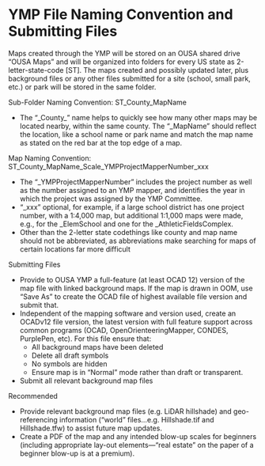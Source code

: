 # YMP File Naming Convention and Submitting Files

Maps created through the YMP will be stored on an OUSA shared drive “OUSA Maps” and will be organized into folders for every US state as 2-letter-state-code \[ST\]. The maps created and possibly updated later, plus background files or any other files submitted for a site \(school, small park, etc.\) or park will be stored in the same folder.

Sub-Folder Naming Convention: ST\_County\_MapName

* The “\_County\_” name helps to quickly see how many other maps may be located nearby, within the same county. The “\_MapName” should reflect the location, like a school name or park name and match the map name as stated on the red bar at the top edge of a map.

Map Naming Convention: ST\_County\_MapName\_Scale\_YMPProjectMapperNumber\_xxx

* The “\_YMPProjectMapperNumber” includes the project number as well as the number assigned to an YMP mapper, and identifies the year in which the project was assigned by the YMP Committee. 
* “\_xxx” optional, for example, if a large school district has one project number, with a 1:4,000 map, but additional 1:1,000 maps were made, e.g., for the \_ElemSchool and one for the \_AthleticFieldsComplex.
* Other than the 2-letter state codethings like county and map name should not be abbreviated, as abbreviations make searching for maps of certain locations far more difficult

Submitting Files

* Provide to OUSA YMP a full-feature \(at least OCAD 12\) version of the map file with linked background maps. If the map is drawn in OOM, use “Save As” to create the OCAD file of highest available file version and submit that.
* Independent of the mapping software and version used, create an OCADv12 file version, the latest version with full feature support across common programs \(OCAD, OpenOrienteeringMapper, CONDES, PurplePen, etc\). For this file ensure that:
  * All background maps have been deleted
  * Delete all draft symbols
  * No symbols are hidden
  * Ensure map is in “Normal” mode rather than draft or transparent.
* Submit all relevant background map files

Recommended

* Provide relevant background map files \(e.g. LiDAR hillshade\) and geo-referencing information \(“world” files…e.g. Hillshade.tif and Hillshade.tfw\) to assist future map updates.
* Create a PDF of the map and any intended blow-up scales for beginners \(including appropriate lay-out elements—“real estate” on the paper of a beginner blow-up is at a premium\).

